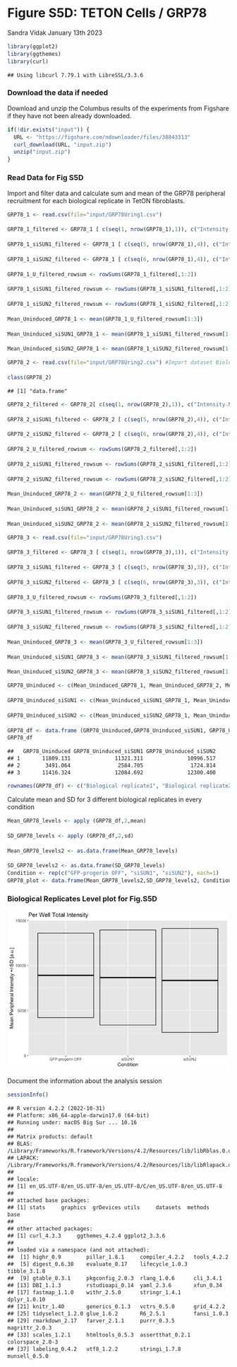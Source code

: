 Figure S5D: TETON Cells / GRP78
================
Sandra Vidak
January 13th 2023

``` r
library(ggplot2)
library(ggthemes)
library(curl)
```

    ## Using libcurl 7.79.1 with LibreSSL/3.3.6

### Download the data if needed

Download and unzip the Columbus results of the experiments from Figshare
if they have not been already downloaded.

``` r
if(!dir.exists("input")) {
  URL <- "https://figshare.com/ndownloader/files/38843313"
  curl_download(URL, "input.zip")
  unzip("input.zip")
}
```

### Read Data for Fig S5D

Import and filter data and calculate sum and mean of the GRP78
peripheral recruitment for each biological replicate in TetON
fibroblasts.

``` r
GRP78_1 <- read.csv(file="input/GRP78Uring1.csv")

GRP78_1_filtered <- GRP78_1 [ c(seq(1, nrow(GRP78_1),1)), c("Intensity.Nucleus.3", "Intensity.Nucleus.4")]

GRP78_1_siSUN1_filtered <- GRP78_1 [ c(seq(5, nrow(GRP78_1),4)), c("Intensity.Nucleus.3", "Intensity.Nucleus.4")]

GRP78_1_siSUN2_filtered <- GRP78_1 [ c(seq(6, nrow(GRP78_1),4)), c("Intensity.Nucleus.3", "Intensity.Nucleus.4")]

GRP78_1_U_filtered_rowsum <- rowSums(GRP78_1_filtered[,1:2])

GRP78_1_siSUN1_filtered_rowsum <- rowSums(GRP78_1_siSUN1_filtered[,1:2])

GRP78_1_siSUN2_filtered_rowsum <- rowSums(GRP78_1_siSUN2_filtered[,1:2])

Mean_Uninduced_GRP78_1 <- mean(GRP78_1_U_filtered_rowsum[1:3])

Mean_Uninduced_siSUN1_GRP78_1 <- mean(GRP78_1_siSUN1_filtered_rowsum[1:3])

Mean_Uninduced_siSUN2_GRP78_1 <- mean(GRP78_1_siSUN2_filtered_rowsum[1:3])
```

``` r
GRP78_2 <- read.csv(file="input/GRP78Uring2.csv") #Import dataset Biological replicate_2

class(GRP78_2)
```

    ## [1] "data.frame"

``` r
GRP78_2_filtered <- GRP78_2[ c(seq(1, nrow(GRP78_2),1)), c("Intensity.Nucleus.3", "Intensity.Nucleus.4")]

GRP78_2_siSUN1_filtered <- GRP78_2 [ c(seq(5, nrow(GRP78_2),4)), c("Intensity.Nucleus.3", "Intensity.Nucleus.4")]

GRP78_2_siSUN2_filtered <- GRP78_2 [ c(seq(6, nrow(GRP78_2),4)), c("Intensity.Nucleus.3", "Intensity.Nucleus.4")]

GRP78_2_U_filtered_rowsum <- rowSums(GRP78_2_filtered[,1:2])

GRP78_2_siSUN1_filtered_rowsum <- rowSums(GRP78_2_siSUN1_filtered[,1:2])

GRP78_2_siSUN2_filtered_rowsum <- rowSums(GRP78_2_siSUN2_filtered[,1:2])

Mean_Uninduced_GRP78_2 <- mean(GRP78_2_U_filtered_rowsum[1:3])

Mean_Uninduced_siSUN1_GRP78_2 <- mean(GRP78_2_siSUN1_filtered_rowsum[1:3])

Mean_Uninduced_siSUN2_GRP78_2 <- mean(GRP78_2_siSUN2_filtered_rowsum[1:3])
```

``` r
GRP78_3 <- read.csv(file="input/GRP78Uring3.csv") 

GRP78_3_filtered <- GRP78_3 [ c(seq(1, nrow(GRP78_3),1)), c("Intensity.Nucleus.3", "Intensity.Nucleus.4")]

GRP78_3_siSUN1_filtered <- GRP78_3 [ c(seq(5, nrow(GRP78_3),3)), c("Intensity.Nucleus.3", "Intensity.Nucleus.4")]

GRP78_3_siSUN2_filtered <- GRP78_3 [ c(seq(6, nrow(GRP78_3),3)), c("Intensity.Nucleus.3", "Intensity.Nucleus.4")]

GRP78_3_U_filtered_rowsum <- rowSums(GRP78_3_filtered[,1:2])

GRP78_3_siSUN1_filtered_rowsum <- rowSums(GRP78_3_siSUN1_filtered[,1:2])

GRP78_3_siSUN2_filtered_rowsum <- rowSums(GRP78_3_siSUN2_filtered[,1:2])

Mean_Uninduced_GRP78_3 <- mean(GRP78_3_U_filtered_rowsum[1:3])

Mean_Uninduced_siSUN1_GRP78_3 <- mean(GRP78_3_siSUN1_filtered_rowsum[1:3])

Mean_Uninduced_siSUN2_GRP78_3 <- mean(GRP78_3_siSUN2_filtered_rowsum[1:3])
```

``` r
GRP78_Uninduced <- c(Mean_Uninduced_GRP78_1, Mean_Uninduced_GRP78_2, Mean_Uninduced_GRP78_3)

GRP78_Uninduced_siSUN1 <- c(Mean_Uninduced_siSUN1_GRP78_1, Mean_Uninduced_siSUN1_GRP78_2, Mean_Uninduced_siSUN1_GRP78_3)

GRP78_Uninduced_siSUN2 <- c(Mean_Uninduced_siSUN2_GRP78_1, Mean_Uninduced_siSUN2_GRP78_2, Mean_Uninduced_siSUN2_GRP78_3)

GRP78_df <- data.frame (GRP78_Uninduced,GRP78_Uninduced_siSUN1, GRP78_Uninduced_siSUN2 )
GRP78_df
```

    ##   GRP78_Uninduced GRP78_Uninduced_siSUN1 GRP78_Uninduced_siSUN2
    ## 1       11809.131              11321.311              10996.517
    ## 2        3491.064               2584.705               1724.814
    ## 3       11416.324              12084.692              12300.400

``` r
rownames(GRP78_df) <- c("Biological replicate1", "Biological replicate2", "Biological replicate3")
```

Calculate mean and SD for 3 different biological replicates in every
condition

``` r
Mean_GRP78_levels <- apply (GRP78_df,2,mean)

SD_GRP78_levels <- apply (GRP78_df,2,sd)

Mean_GRP78_levels2 <- as.data.frame(Mean_GRP78_levels)

SD_GRP78_levels2 <- as.data.frame(SD_GRP78_levels)
Condition <- rep(c("GFP-progerin OFF", "siSUN1", "siSUN2"), each=1)
GRP78_plot <- data.frame(Mean_GRP78_levels2,SD_GRP78_levels2, Condition )
```

### Biological Replicates Level plot for Fig.S5D

![](output/Fig_S5D-1.png)<!-- -->

Document the information about the analysis session

``` r
sessionInfo()
```

    ## R version 4.2.2 (2022-10-31)
    ## Platform: x86_64-apple-darwin17.0 (64-bit)
    ## Running under: macOS Big Sur ... 10.16
    ## 
    ## Matrix products: default
    ## BLAS:   /Library/Frameworks/R.framework/Versions/4.2/Resources/lib/libRblas.0.dylib
    ## LAPACK: /Library/Frameworks/R.framework/Versions/4.2/Resources/lib/libRlapack.dylib
    ## 
    ## locale:
    ## [1] en_US.UTF-8/en_US.UTF-8/en_US.UTF-8/C/en_US.UTF-8/en_US.UTF-8
    ## 
    ## attached base packages:
    ## [1] stats     graphics  grDevices utils     datasets  methods   base     
    ## 
    ## other attached packages:
    ## [1] curl_4.3.3     ggthemes_4.2.4 ggplot2_3.3.6 
    ## 
    ## loaded via a namespace (and not attached):
    ##  [1] highr_0.9        pillar_1.8.1     compiler_4.2.2   tools_4.2.2     
    ##  [5] digest_0.6.30    evaluate_0.17    lifecycle_1.0.3  tibble_3.1.8    
    ##  [9] gtable_0.3.1     pkgconfig_2.0.3  rlang_1.0.6      cli_3.4.1       
    ## [13] DBI_1.1.3        rstudioapi_0.14  yaml_2.3.6       xfun_0.34       
    ## [17] fastmap_1.1.0    withr_2.5.0      stringr_1.4.1    dplyr_1.0.10    
    ## [21] knitr_1.40       generics_0.1.3   vctrs_0.5.0      grid_4.2.2      
    ## [25] tidyselect_1.2.0 glue_1.6.2       R6_2.5.1         fansi_1.0.3     
    ## [29] rmarkdown_2.17   farver_2.1.1     purrr_0.3.5      magrittr_2.0.3  
    ## [33] scales_1.2.1     htmltools_0.5.3  assertthat_0.2.1 colorspace_2.0-3
    ## [37] labeling_0.4.2   utf8_1.2.2       stringi_1.7.8    munsell_0.5.0
